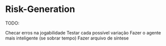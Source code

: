 # Risk-Generation

TODO:

Checar erros na jogabilidade
Testar cada possível variação
Fazer o agente mais inteligente (se sobrar tempo)
Fazer arquivo de síntese
